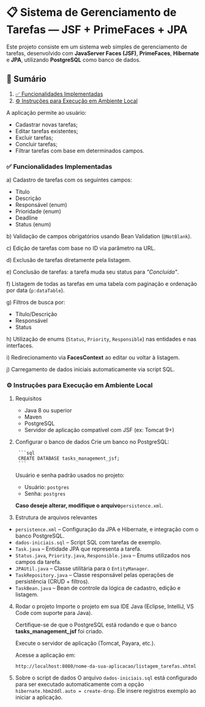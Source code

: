 # 📋 Sistema de Gerenciamento de Tarefas — JSF + PrimeFaces + JPA

Este projeto consiste em um sistema web simples de gerenciamento de tarefas, desenvolvido com **JavaServer Faces (JSF)**, **PrimeFaces**, **Hibernate** e **JPA**, utilizando **PostgreSQL** como banco de dados.

## 📑 Sumário

1. [✅ Funcionalidades Implementadas](#-funcionalidades-implementadas)  
2. [⚙️ Instruções para Execução em Ambiente Local](#-instruções-para-execução-em-ambiente-local)  

A aplicação permite ao usuário:
- Cadastrar novas tarefas;
- Editar tarefas existentes;
- Excluir tarefas;
- Concluir tarefas;
- Filtrar tarefas com base em determinados campos.

### ✅ Funcionalidades Implementadas

a) Cadastro de tarefas com os seguintes campos:
* Título
* Descrição
* Responsável (enum)
* Prioridade (enum)
* Deadline
* Status (enum)

b) Validação de campos obrigatórios usando Bean Validation (`@NotBlank`).

c) Edição de tarefas com base no ID via parâmetro na URL.

d) Exclusão de tarefas diretamente pela listagem.

e) Conclusão de tarefas: a tarefa muda seu status para *"Concluída"*.

f) Listagem de todas as tarefas em uma tabela com paginação e ordenação por data (`p:dataTable`).

g) Filtros de busca por:
* Título/Descrição
* Responsável
* Status

h) Utilização de enums (`Status`, `Priority`, `Responsible`) nas entidades e nas interfaces.

i) Redirecionamento via **FacesContext** ao editar ou voltar à listagem.

j) Carregamento de dados iniciais automaticamente via script SQL.

### ⚙️ Instruções para Execução em Ambiente Local

1. Requisitos
    * Java 8 ou superior
    * Maven
	*	PostgreSQL
	*	Servidor de aplicação compatível com JSF (ex: Tomcat 9+)
2. Configurar o banco de dados
	Crie um banco no PostgreSQL:

		```sql
		CREATE DATABASE tasks_management_jsf;
		```
	Usuário e senha padrão usados no projeto:
	* Usuário: `postgres`
	* Senha: `postgres`

	**Caso deseje alterar, modifique o arquivo**`persistence.xml`.

3. Estrutura de arquivos relevantes

  * `persistence.xml` – Configuração da JPA e Hibernate, e integração com o banco PostgreSQL.
  * `dados-iniciais.sql` – Script SQL com tarefas de exemplo.
  * `Task.java` – Entidade JPA que representa a tarefa.
  * `Status.java`, `Priority.java`, `Responsible.java` – Enums utilizados nos campos da tarefa.
  * `JPAUtil.java` – Classe utilitária para o `EntityManager`.
  * `TaskRepository.java` – Classe responsável pelas operações de persistência (CRUD + filtros).
  * `TaskBean.java` – Bean de controle da lógica de cadastro, edição e listagem.

4. Rodar o projeto
    Importe o projeto em sua IDE Java (Eclipse, IntelliJ, VS Code com suporte para Java).

    Certifique-se de que o PostgreSQL está rodando e que o banco **tasks_management_jsf** foi criado.
  
    Execute o servidor de aplicação (Tomcat, Payara, etc.).

	  Acesse a aplicação em:
  	```
  	http://localhost:8080/nome-da-sua-aplicacao/listagem_tarefas.xhtml
  	```
6. Sobre o script de dados
O arquivo `dados-iniciais.sql` está configurado para ser executado automaticamente com a opção `hibernate.hbm2ddl.auto = create-drop`. Ele insere registros exemplo ao iniciar a aplicação.
